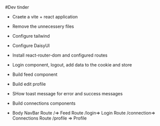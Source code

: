 #Dev tinder
- Craete a vite + react application
- Remove the unnecessery files
- Configure tailwind
- Configure DaisyUI
- Install react-router-dom and configured routes
- Login component, logout, add data to the cookie and store
- Build feed component
- Build edit profile
- SHow toast message for error and success messages
- Build connections components


- Body
          NavBar
          Route /=> Feed
          Route /login=> Login
          Route /connection=> Connections
          Route /profile => Profile
